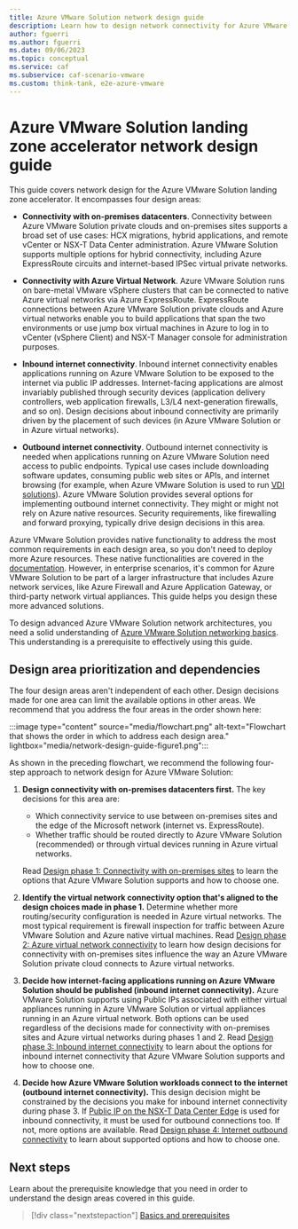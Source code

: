 ```yaml
---
title: Azure VMware Solution network design guide
description: Learn how to design network connectivity for Azure VMware Solution. Learn about connectivity with on-premises datacenters, virtual networks, and more. 
author: fguerri
ms.author: fguerri
ms.date: 09/06/2023
ms.topic: conceptual
ms.service: caf
ms.subservice: caf-scenario-vmware
ms.custom: think-tank, e2e-azure-vmware
---
```


# Azure VMware Solution landing zone accelerator network design guide

This guide covers network design for the Azure VMware Solution landing zone accelerator. It encompasses four design areas:

- **Connectivity with on-premises datacenters**. Connectivity between Azure VMware Solution private clouds and on-premises sites supports a broad set of use cases: HCX migrations, hybrid applications, and remote vCenter or NSX-T Data Center administration. Azure VMware Solution supports multiple options for hybrid connectivity, including Azure ExpressRoute circuits and internet-based IPSec virtual private networks.

- **Connectivity with Azure Virtual Network**. Azure VMware Solution runs on bare-metal VMware vSphere clusters that can be connected to native Azure virtual networks via Azure ExpressRoute. ExpressRoute connections between Azure VMware Solution private clouds and Azure virtual networks enable you to build applications that span the two environments or use jump box virtual machines in Azure to log in to vCenter (vSphere Client) and NSX-T Manager console for administration purposes.

- **Inbound internet connectivity**. Inbound internet connectivity enables applications running on Azure VMware Solution to be exposed to the internet via public IP addresses. Internet-facing applications are almost invariably published through security devices (application delivery controllers, web application firewalls, L3/L4 next-generation firewalls, and so on). Design decisions about inbound connectivity are primarily driven by the placement of such devices (in Azure VMware Solution or in Azure virtual networks). 

- **Outbound internet connectivity**. Outbound internet connectivity is needed when applications running on Azure VMware Solution need access to public endpoints. Typical use cases include downloading software updates, consuming public web sites or APIs, and internet browsing (for example, when Azure VMware Solution is used to run [VDI solutions](/azure/azure-vmware/azure-vmware-solution-horizon)). Azure VMware Solution provides several options for implementing outbound internet connectivity. They might or might not rely on Azure native resources. Security requirements, like firewalling and forward proxying, typically drive design decisions in this area.

Azure VMware Solution provides native functionality to address the most common requirements in each design area, so you don't need to deploy more Azure resources. These native functionalities are covered in the [documentation](/azure/azure-vmware/concepts-networking). However, in enterprise scenarios, it's common for Azure VMware Solution to be part of a larger infrastructure that includes Azure network services, like Azure Firewall and Azure Application Gateway, or third-party network virtual appliances. This guide helps you design these more advanced solutions.

To design advanced Azure VMware Solution network architectures, you need a solid understanding of [Azure VMware Solution networking basics](azure-vmware-solution-network-basics.md). This understanding is a prerequisite to effectively using this guide.

## Design area prioritization and dependencies

The four design areas aren't independent of each other. Design decisions made for one area can limit the available options in other areas. We recommend that you address the four areas in the order shown here:

:::image type="content" source="media/flowchart.png" alt-text="Flowchart that shows the order in which to address each design area." lightbox="media/network-design-guide-figure1.png":::

As shown in the preceding flowchart, we recommend the following four-step approach to network design for Azure VMware Solution:

1. **Design connectivity with on-premises datacenters first.** The key decisions for this area are: 
   - Which connectivity service to use between on-premises sites and the edge of the Microsoft network (internet vs. ExpressRoute).
   - Whether traffic should be routed directly to Azure VMware Solution (recommended) or through virtual devices running in Azure virtual networks.  

   Read [Design phase 1: Connectivity with on-premises sites](on-premises-connectivity.md) to learn the options that Azure VMware Solution supports and how to choose one.

2. **Identify the virtual network connectivity option that's aligned to the design choices made in phase 1.** Determine whether more routing/security configuration is needed in Azure virtual networks. The most typical requirement is firewall inspection for traffic between Azure VMware Solution and Azure native virtual machines. Read [Design phase 2: Azure virtual network connectivity](network-design-guide-virtualnetwork-connectivity.md) to learn how design decisions for connectivity with on-premises sites influence the way an Azure VMware Solution private cloud connects to Azure virtual networks.

3. **Decide how internet-facing applications running on Azure VMware Solution should be published (inbound internet connectivity).** Azure VMware Solution supports using Public IPs associated with either virtual appliances running in Azure VMware Solution or virtual appliances running in an Azure virtual network. Both options can be used regardless of the decisions made for connectivity with on-premises sites and Azure virtual networks during phases 1 and 2. Read [Design phase 3: Inbound internet connectivity](network-design-guide-internet-inbound-connectivity.md) to learn about the options for inbound internet connectivity that Azure VMware Solution supports and how to choose one.

4. **Decide how Azure VMware Solution workloads connect to the internet (outbound internet connectivity).** This design decision might be constrained by the decisions you make for inbound internet connectivity during phase 3. If [Public IP on the NSX-T Data Center Edge](/azure/azure-vmware/enable-public-ip-nsx-edge) is used for inbound connectivity, it must be used for outbound connections too. If not, more options are available. Read  [Design phase 4: Internet outbound connectivity](network-design-guide-internet-outbound-connectivity.md) to learn about supported options and how to choose one.

## Next steps

Learn about the prerequisite knowledge that you need in order to understand the design areas covered in this guide. 

> [!div class="nextstepaction"]
> [Basics and prerequisites](azure-vmware-solution-network-basics.md)
